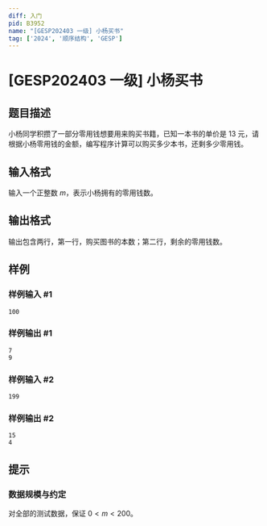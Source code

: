 ```yaml
---
diff: 入门
pid: B3952
name: "[GESP202403 一级] 小杨买书"
tag: ['2024', '顺序结构', 'GESP']
---
```

# [GESP202403 一级] 小杨买书
## 题目描述

小杨同学积攒了一部分零用钱想要用来购买书籍，已知一本书的单价是 $13$ 元，请根据小杨零用钱的金额，编写程序计算可以购买多少本书，还剩多少零用钱。
## 输入格式

输入一个正整数 $m$，表示小杨拥有的零用钱数。
## 输出格式

输出包含两行，第一行，购买图书的本数；第二行，剩余的零用钱数。
## 样例

### 样例输入 #1
```
100

```
### 样例输出 #1
```
7
9

```
### 样例输入 #2
```
199

```
### 样例输出 #2
```
15
4
```
## 提示

### 数据规模与约定

对全部的测试数据，保证 $0 < m < 200$。
